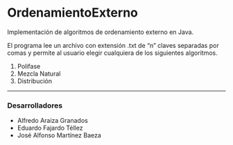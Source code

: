 # OrdenamientoExterno
Implementación de algoritmos de ordenamiento externo en Java.  

El programa lee un archivo con extensión .txt de “n” claves separadas por comas 
y permite al usuario elegir cualquiera de los siguientes algoritmos.

1. Polifase
2. Mezcla Natural
3. Distribución
---
### Desarrolladores

* Alfredo Araiza Granados
* Eduardo Fajardo Téllez
* José Alfonso Martínez Baeza
